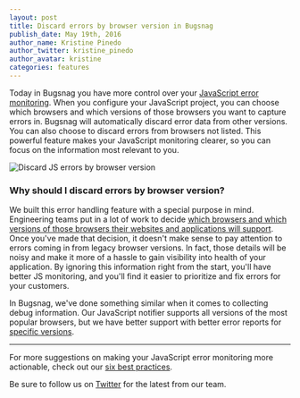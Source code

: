 ```yaml
---
layout: post
title: Discard errors by browser version in Bugsnag
publish_date: May 19th, 2016
author_name: Kristine Pinedo
author_twitter: kristine_pinedo
author_avatar: kristine
categories: features
---
```


Today in Bugsnag you have more control over your [JavaScript error monitoring](https://www.bugsnag.com/platforms/javascript/). When you configure your JavaScript project, you can choose which browsers and which versions of those browsers you want to capture errors in. Bugsnag will automatically discard error data from other versions. You can also choose to discard errors from browsers not listed. This powerful feature makes your JavaScript monitoring clearer, so you can focus on the information most relevant to you.

![Discard JS errors by browser version](/img/posts/discard-errors-browser-version.png)

### Why should I discard errors by browser version?

We built this error handling feature with a special purpose in mind. Engineering teams put in a lot of work to decide [which browsers and which versions of those browsers their websites and applications will support](http://blog.freerangefuture.com/which-browsers-should-my-website-support). Once you've made that decision, it doesn't make sense to pay attention to errors coming in from legacy browser versions. In fact, those details will be noisy and make it more of a hassle to gain visibility into health of your application. By ignoring this information right from the start, you'll have better JS monitoring, and you'll find it easier to prioritize and fix errors for your customers.

In Bugsnag, we've done something similar when it comes to collecting debug information. Our JavaScript notifier supports all versions of the most popular browsers, but we have better support with better error reports for [specific versions](https://docs.bugsnag.com/platforms/browsers/compatibility/).  

---

For more suggestions on making your JavaScript error monitoring more actionable, check out our [six best practices](https://blog.bugsnag.com/javascript-error-monitoring-best-practices/).

Be sure to follow us on [Twitter](https://twitter.com/bugsnag) for the latest from our team.
